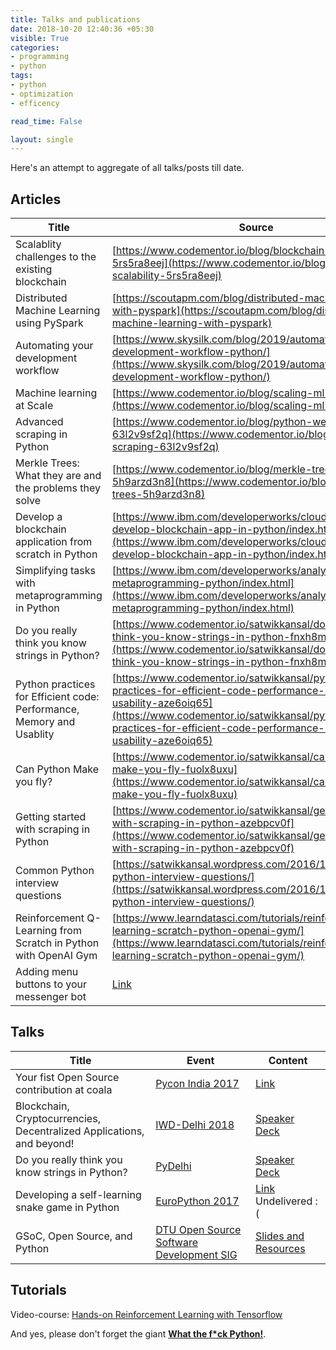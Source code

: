 ```yaml
---
title: Talks and publications
date: 2018-10-20 12:40:36 +05:30
visible: True
categories:
- programming
- python
tags:
- python
- optimization
- efficency

read_time: False

layout: single
---
```


Here's an attempt to aggregate of all talks/posts till date.

## Articles

| Title                                                                  | Source                                                                                                                |
|------------------------------------------------------------------------|-----------------------------------------------------------------------------------------------------------------------|
| Scalablity challenges to the existing blockchain | [https://www.codementor.io/blog/blockchain-scalability-5rs5ra8eej](https://www.codementor.io/blog/blockchain-scalability-5rs5ra8eej) |
| Distributed Machine Learning using PySpark | [https://scoutapm.com/blog/distributed-machine-learning-with-pyspark](https://scoutapm.com/blog/distributed-machine-learning-with-pyspark)
| Automating your development workflow | [https://www.skysilk.com/blog/2019/automating-development-workflow-python/](https://www.skysilk.com/blog/2019/automating-development-workflow-python/) |
| Machine learning at Scale | [https://www.codementor.io/blog/scaling-ml-6ruo1wykxf](https://www.codementor.io/blog/scaling-ml-6ruo1wykxf)
| Advanced scraping in Python | [https://www.codementor.io/blog/python-web-scraping-63l2v9sf2q](https://www.codementor.io/blog/python-web-scraping-63l2v9sf2q) |
| Merkle Trees: What they are and the problems they solve | [https://www.codementor.io/blog/merkle-trees-5h9arzd3n8](https://www.codementor.io/blog/merkle-trees-5h9arzd3n8) |
| Develop a blockchain application from scratch in Python | [https://www.ibm.com/developerworks/cloud/library/cl-develop-blockchain-app-in-python/index.html](https://www.ibm.com/developerworks/cloud/library/cl-develop-blockchain-app-in-python/index.html) |
| Simplifying tasks with metaprogramming in Python | [https://www.ibm.com/developerworks/analytics/library/ba-metaprogramming-python/index.html](https://www.ibm.com/developerworks/analytics/library/ba-metaprogramming-python/index.html) |
| Do you really think you know strings in Python?                        | [https://www.codementor.io/satwikkansal/do-you-really-think-you-know-strings-in-python-fnxh8mtha](https://www.codementor.io/satwikkansal/do-you-really-think-you-know-strings-in-python-fnxh8mtha)                       |
| Python practices for Efficient code:  Performance, Memory and Usablity | [https://www.codementor.io/satwikkansal/python-practices-for-efficient-code-performance-memory-and-usability-aze6oiq65](https://www.codementor.io/satwikkansal/python-practices-for-efficient-code-performance-memory-and-usability-aze6oiq65) |
| Can Python Make you fly?                               | [https://www.codementor.io/satwikkansal/can-python-make-you-fly-fuolx8uxu](https://www.codementor.io/satwikkansal/can-python-make-you-fly-fuolx8uxu)                              |
| Getting started with scraping in Python                                | [https://www.codementor.io/satwikkansal/getting-started-with-scraping-in-python-azebpcv0f](https://www.codementor.io/satwikkansal/getting-started-with-scraping-in-python-azebpcv0f)                              |
| Common Python interview questions                                      | [https://satwikkansal.wordpress.com/2016/12/24/common-python-interview-questions/](https://satwikkansal.wordpress.com/2016/12/24/common-python-interview-questions/)                                      |
|  Reinforcement Q-Learning from Scratch in Python with OpenAI Gym                           | [https://www.learndatasci.com/tutorials/reinforcement-q-learning-scratch-python-openai-gym/](https://www.learndatasci.com/tutorials/reinforcement-q-learning-scratch-python-openai-gym/)                                      |
| Adding menu buttons to your messenger bot | [Link](/archives/posts/messenger/adding-menu-buttons-to-your-messenger-bot/)|


## Talks

| Title                                                                 | Event                                                                                 | Content                                                                                                                                   |
|-----------------------------------------------------------------------|---------------------------------------------------------------------------------------|-------------------------------------------------------------------------------------------------------------------------------------------|
| Your fist Open Source contribution at coala                           | [Pycon India 2017](https://in.pycon.org/2017/)                                        | [Link](https://in.pycon.org/cfp/dev-sprint-2017/proposals/your-first-open-source-contribution-at-coala~elE1a/)                            |
| Blockchain, Cryptocurrencies, Decentralized Applications, and beyond! | [IWD-Delhi 2018](https://www.meetup.com/GDGNewDelhi/events/248254135/)                | [Speaker Deck](https://speakerdeck.com/satwikkansal/blockchain-cryptocurrencies-decentralized-applications-and-beyond)                    |
| Do you really think you know strings in Python?                       | [PyDelhi](https://www.meetup.com/pydelhi/events/248955397/)                           | [Speaker Deck](https://speakerdeck.com/satwikkansal/do-you-really-think-you-know-strings-in-python)                                       |
| Developing a self-learning snake game in Python                       | [EuroPython 2017](https://ep2017.europython.eu/en/)                                   | [Link](https://ep2017.europython.eu/conference/talks/developing-a-self-learning-snake-game-using-reinforcement-learning) Undelivered :( |
|   GSoC, Open Source,  and Python                                      | [DTU Open Source Software Development SIG](https://www.facebook.com/groups/dtuosssig) | [Slides and Resources](https://gist.github.com/satwikkansal/f63068423f5e76d57c0c077ca822d7ff)                                            |

## Tutorials

Video-course: [Hands-on Reinforcement Learning with Tensorflow](https://www.packtpub.com/application-development/hands-reinforcement-learning-tensorflow-video)



And yes, please don't forget the giant **[What the f*ck Python!](https://github.com/satwikkansal/wtfpython)**.